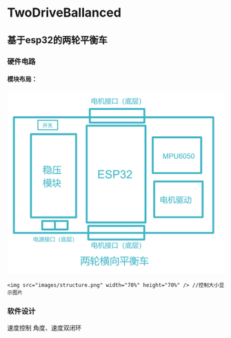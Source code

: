 # TwoDriveBallanced
## 基于esp32的两轮平衡车
### 硬件电路
#### 模块布局：
![image](images/structure.png)

``` 
<img src="images/structure.png" width="70%" height="70%" /> //控制大小显示图片
```

### 软件设计
速度控制
角度、速度双闭环
